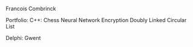 Francois Combrinck

Portfolio:
C++:
Chess
Neural Network
Encryption
Doubly Linked Circular List


Delphi:
Gwent
